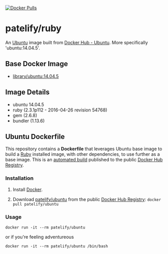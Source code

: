 [![Docker Pulls](https://img.shields.io/docker/pulls/patelify/ubuntu.svg)](https://hub.docker.com/r/patelify/ubuntu/)

# patelify/ruby

An [Ubuntu](https://www.ubuntu.com/) image built from [Docker Hub - Ubuntu](https://hub.docker.com/_/ubuntu/). More specifically 'ubuntu:14.04.5'.

## Base Docker Image

* [library/ubuntu:14.04.5](https://hub.docker.com/_/ubuntu/)

## Image Details
- ubuntu 14.04.5
- ruby (2.3.1p112 - 2016-04-26 revision 54768)
- gem (2.6.8)
- bundler (1.13.6)

## Ubuntu Dockerfile

This repository contains a **Dockerfile** that leverages Ubuntu base image to build a [Ruby](https://www.ruby-lang.org/en/) installed image, with other dependencies, to use further as a base image. This is an [automated build](https://hub.docker.com/r/patelify/ubuntu/) published to the public [Docker Hub Registry](https://hub.docker.com/).

### Installation

1. Install [Docker](https://www.docker.com/).

2. Download [patelify/ubuntu](https://hub.docker.com/r/patelify/ubuntu/) from the public [Docker Hub Registry](https://registry.hub.docker.com/): `docker pull patelify/ubuntu`


### Usage

    docker run -it --rm patelify/ubuntu


or if you're feeling adventureous

    docker run -it --rm patelify/ubuntu /bin/bash


